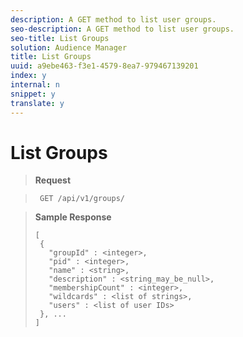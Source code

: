 ```yaml
---
description: A GET method to list user groups.
seo-description: A GET method to list user groups.
seo-title: List Groups
solution: Audience Manager
title: List Groups
uuid: a9ebe463-f3e1-4579-8ea7-979467139201
index: y
internal: n
snippet: y
translate: y
---
```


# List Groups


>**Request** 

>` GET /api/v1/groups/` 

>**Sample Response** 
>
>```
>[
>  { 
>    "groupId" : <integer>,
>    "pid" : <integer>,
>    "name" : <string>,
>    "description" : <string_may_be_null>,
>    "membershipCount" : <integer>,
>    "wildcards" : <list of strings>,
>    "users" : <list of user IDs>
>  }, ...
>]
>```
